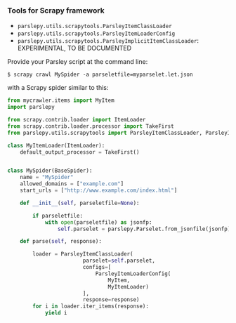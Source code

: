 ### Tools for Scrapy framework ###

* `parslepy.utils.scrapytools.ParsleyItemClassLoader`
* `parslepy.utils.scrapytools.ParsleyItemLoaderConfig`
* `parslepy.utils.scrapytools.ParsleyImplicitItemClassLoader`: EXPERIMENTAL, TO BE DOCUMENTED

Provide your Parsley script at the command line:

```
$ scrapy crawl MySpider -a parseletfile=myparselet.let.json
```

with a Scrapy spider similar to this:
```python
from mycrawler.items import MyItem
import parslepy

from scrapy.contrib.loader import ItemLoader
from scrapy.contrib.loader.processor import TakeFirst
from parslepy.utils.scrapytools import ParsleyItemClassLoader, ParsleyItemLoaderConfig

class MyItemLoader(ItemLoader):
    default_output_processor = TakeFirst()


class MySpider(BaseSpider):
    name = "MySpider"
    allowed_domains = ["example.com"]
    start_urls = ["http://www.example.com/index.html"]

    def __init__(self, parseletfile=None):

        if parseletfile:
            with open(parseletfile) as jsonfp:
                self.parselet = parslepy.Parselet.from_jsonfile(jsonfp)

    def parse(self, response):

        loader = ParsleyItemClassLoader(
                        parselet=self.parselet,
                        configs=[
                            ParsleyItemLoaderConfig(
                                MyItem,
                                MyItemLoader)
                        ],
                        response=response)
        for i in loader.iter_items(response):
            yield i
```
